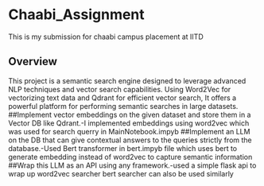 # Chaabi_Assignment
This is my submission for chaabi campus placement at IITD
## Overview
This project is a semantic search engine designed to leverage advanced NLP techniques and vector search capabilities. Using Word2Vec for vectorizing text data and Qdrant for efficient vector search, It offers a powerful platform for performing semantic searches in large datasets.
##Implement vector embeddings on the given dataset and store them in a Vector DB
like Qdrant.-I implemented embeddings using word2vec which was used for search querry in MainNotebook.impyb
##Implement an LLM on the DB that can give contextual answers to the queries
strictly from the database.-Used Bert transformer in bert.impyb file which uses bert to generate embedding instead of word2vec to capture semantic information
##Wrap this LLM as an API using any framework.-used a simple flask api to wrap up word2vec searcher bert searcher can also be used similarly

